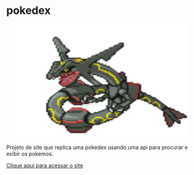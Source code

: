 # pokedex 

<p align="center">
  <img width="460" height="300" src="384.gif">
</p>

Projeto de site que replica uma pokedex usando uma api para procurar e exibir os pokemos.

[Clique aqui para acessar o site](https://alelucas2k.github.io/pokedex/)
